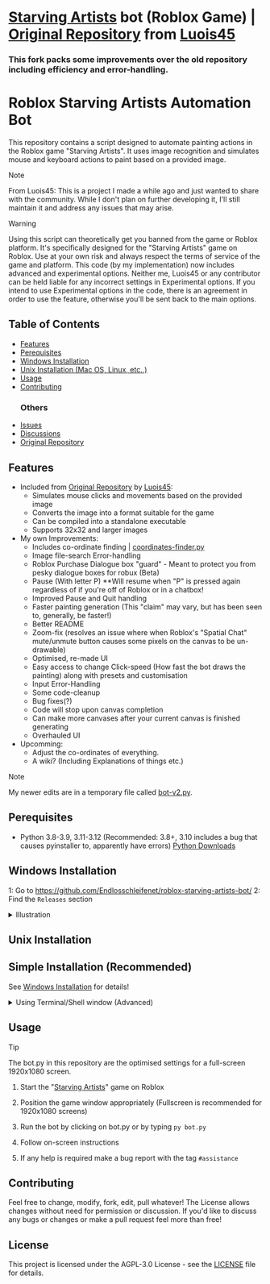 # [Starving Artists](https://www.roblox.com/games/8916037983/starving-artists-DONATION-GAME) bot (Roblox Game) | [Original Repository](https://github.com/Luois45/roblox-starving-artists-bot) from [Luois45](https://github.com/Luois45) 
### This fork packs some improvements over the old repository including efficiency and error-handling.

# Roblox Starving Artists Automation Bot

This repository contains a script designed to automate painting actions in the Roblox game "Starving Artists". It uses image recognition and simulates mouse and keyboard actions to paint based on a provided image.

> [!NOTE]
> From Luois45: This is a project I made a while ago and just wanted to share with the community. While I don't plan on further developing it, I'll still maintain it and address any issues that may arise.

> [!WARNING]
> Using this script can theoretically get you banned from the game or Roblox platform. It's specifically designed for the "Starving Artists" game on Roblox. Use at your own risk and always respect the terms of service of the game and platform.
> This code (by my implementation) now includes advanced and experimental options. Neither me,  Luois45 or any contributor can be held liable for any incorrect settings in Experimental options. If you intend to use Experimental options in the code, there is an agreement in order to use the feature, otherwise you'll be sent back to the main options.

## Table of Contents
* [Features](#features)
* [Perequisites](#perequisites)
* [Windows Installation](#windows-installation)
* [Unix Installation (Mac OS, Linux, etc.,)](#unix-installation)
* [Usage](#usage)
* [Contributing](#contributing)
  ### Others
* [Issues](https://github.com/Endlosschleifenet/roblox-starving-artists-bot/issues)
* [Discussions](https://github.com/Endlosschleifenet/roblox-starving-artists-bot/discussions)
* [Original Repository](https://github.com/Luois45/roblox-starving-artists-bot)

## Features
* Included from [Original Repository](https://github.com/Luois45/roblox-starving-artists-bot) by [Luois45](https://github.com/Luois45):
  * Simulates mouse clicks and movements based on the provided image
  * Converts the image into a format suitable for the game
  * Can be compiled into a standalone executable
  * Supports 32x32 and larger images
* My own Improvements:
  * Includes co-ordinate finding | [coordinates-finder.py](https://github.com/Endlosschleifenet/roblox-starving-artists-bot/blob/main/coordinates-finder.py)
  * Image file-search Error-handling
  * Roblox Purchase Dialogue box "guard" - Meant to protect you from pesky dialogue boxes for robux (Beta)
  * Pause (With letter P) **Will resume when "P" is pressed again regardless of if you're off of Roblox or in a chatbox!
  * Improved Pause and Quit handling
  * Faster painting generation (This "claim" may vary, but has been seen to, generally, be faster!)
  * Better README
  * Zoom-fix (resolves an issue where when Roblox's "Spatial Chat" mute/unmute button causes some pixels on the canvas to be un-drawable)
  * Optimised, re-made UI
  * Easy access to change Click-speed (How fast the bot draws the painting) along with presets and customisation
  * Input Error-Handling
  * Some code-cleanup
  * Bug fixes(?)
  * Code will stop upon canvas completion
  * Can make more canvases after your current canvas is finished generating
  * Overhauled UI
* Upcomming:
  * Adjust the co-ordinates of everything.
  * A wiki? (Including Explanations of things etc.) 

> [!NOTE]
> My newer edits are in a temporary file called [bot-v2.py](https://github.com/Endlosschleifenet/roblox-starving-artists-bot/blob/main/bot-v2.py).

## Perequisites

-   Python 3.8-3.9, 3.11-3.12 (Recommended: 3.8+, 3.10 includes a bug that causes pyinstaller to, apparently have errors) [Python Downloads](https://www.python.org/downloads/)

## Windows Installation

1: Go to https://github.com/Endlosschleifenet/roblox-starving-artists-bot/
2: Find the `Releases` section
<details>
 <summary>Illustration</summary>
 ![photo_2024-08-07_06-47-55](https://github.com/user-attachments/assets/d6e61ff1-66f5-46b5-9be4-4415aa0b352f)
3: Choose what you'd like from the release
 
</details>


## Unix Installation


  ## Simple Installation (Recommended)
  See [Windows Installation](https://github.com/your-repo/README.md#windows-installation) for details!


<details>
  <summary>Using Terminal/Shell window (Advanced)</summary>
Note: This requires your system to have git installed. Verify you have it installed by opening a shall/terminal and typing the following:
```batch
git --version
```
<details>![image](https://github.com/user-attachments/assets/386d685f-ef85-49c6-908f-11ae68b389a7)
</details>

1. Clone the repository:

```batch
git clone (https://github.com/Endlosschleifenet/roblox-starving-artists-bot
```
<details>![image](https://github.com/user-attachments/assets/c39dca71-e3db-474d-84f4-fb8e9683d25e)
</details>

2. Navigate to the project directory:

```batch
cd roblox-starving-artist-bot
```

3. Install the required packages:

```batch
pip install -r requirements.txt
```
</details>
</details>

## Usage

>[!TIP]
> The bot.py in this repository are the optimised settings for a full-screen 1920x1080 screen.

1. Start the "[Starving Artists](https://www.roblox.com/games/8916037983/starving-artists-DONATION-GAME)" game on Roblox
2. Position the game window appropriately (Fullscreen is recommended for 1920x1080 screens)

3. Run the bot by clicking on bot.py or by typing `py bot.py`

4. Follow on-screen instructions

5. If any help is required make a bug report with the tag `#assistance`

## Contributing

Feel free to change, modify, fork, edit, pull whatever! The License allows changes without need for permission or discussion. If you'd like to discuss any bugs or changes or make a pull request feel more than free!

## License

This project is licensed under the AGPL-3.0 License - see the [LICENSE](LICENSE) file for details.
